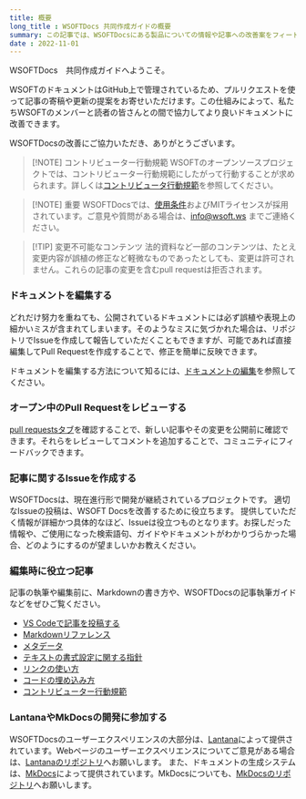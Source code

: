 ```yaml
---
title: 概要
long_title : WSOFTDocs 共同作成ガイドの概要
summary: この記事では、WSOFTDocsにある製品についての情報や記事への改善案をフィードバックする方法を説明します。
date : 2022-11-01
---
```

WSOFTDocs　共同作成ガイドへようこそ。

WSOFTのドキュメントはGitHub上で管理されているため、プルリクエストを使って記事の寄稿や更新の提案をお寄せいただけます。この仕組みによって、私たちWSOFTのメンバーと読者の皆さんとの間で協力してより良いドキュメントに改善できます。

WSOFTDocsの改善にご協力いただき、ありがとうございます。

> [!NOTE] コントリビューター行動規範
> WSOFTのオープンソースプロジェクトでは、コントリビューター行動規範にしたがって行動することが求められます。詳しくは[コントリビュータ行動規範](./contributor-covenant.md)を参照してください。

<!-- -->
> [!NOTE] 重要
> WSOFTDocsでは、[使用条件](../legal/docs-termsofuse.md)およびMITライセンスが採用されています。ご意見や質問がある場合は、info@wsoft.ws までご連絡ください。

<!-- -->
> [!TIP] 変更不可能なコンテンツ
> 法的資料など一部のコンテンツは、たとえ変更内容が誤植の修正など軽微なものであったとしても、変更は許可されません。これらの記事の変更を含むpull requestは拒否されます。

### ドキュメントを編集する
どれだけ努力を重ねても、公開されているドキュメントには必ず誤植や表現上の細かいミスが含まれてしまいます。そのようなミスに気づかれた場合は、リポジトリでIssueを作成して報告していただくこともできますが、可能であれば直接編集してPull Requestを作成することで、修正を簡単に反映できます。

ドキュメントを編集する方法について知るには、[ドキュメントの編集](./edit-document.md)を参照してください。

### オープン中のPull Requestをレビューする
[pull requestsタブ](https://github.com/WSOFT-Project/docs/pulls)を確認することで、新しい記事やその変更を公開前に確認できます。それらをレビューしてコメントを追加することで、コミュニティにフィードバックできます。

### 記事に関するIssueを作成する
WSOFTDocsは、現在進行形で開発が継続されているプロジェクトです。
適切なIssueの投稿は、WSOFT Docsを改善するために役立ちます。
提供していただく情報が詳細かつ具体的なほど、Issueは役立つものとなります。お探しだった情報や、ご使用になった検索語句、ガイドやドキュメントがわかりづらかった場合、どのようにするのが望ましいかお教えください。

### 編集時に役立つ記事
記事の執筆や編集前に、Markdownの書き方や、WSOFTDocsの記事執筆ガイドなどをぜひご覧ください。

- [VS Codeで記事を投稿する](./contribute-from-vscode.md)
- [Markdownリファレンス](./markdown.md)
- [メタデータ](./metadata.md)
- [テキストの書式設定に関する指針](./text-formatting-guidelines.md)
- [リンクの使い方](./how-to-write-links.md)
- [コードの埋め込み方](./include-code.md)
- [コントリビューター行動規範](./contributor-covenant.md)

### LantanaやMkDocsの開発に参加する
WSOFTDocsのユーザーエクスペリエンスの大部分は、[Lantana](https://lantana.wsoft.ws/)によって提供されています。Webページのユーザーエクスペリエンスについてご意見がある場合は、[Lantanaのリポジトリ](https://github.com/WSOFT-Project/lantana)へお願いします。
また、ドキュメントの生成システムは、[MkDocs](https://www.mkdocs.org)によって提供されています。MkDocsについても、[MkDocsのリポジトリ](https://github.com/mkdocs/mkdocs)へお願いします。

